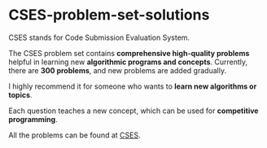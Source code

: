 # CSES-problem-set-solutions
CSES stands for Code Submission Evaluation System. 

The CSES problem set contains **comprehensive high-quality problems** helpful in learning new **algorithmic programs and concepts**. Currently, there are **300 problems**, and new problems are added gradually. 

I highly recommend it for someone who wants to **learn new algorithms or topics**. 

Each question teaches a new concept, which can be used for **competitive programming**.

All the problems can be found at [CSES](https://cses.fi/problemset/).
